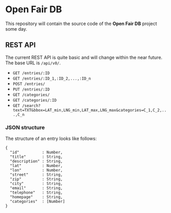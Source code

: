 # Open Fair DB

This repository will contain the source code of the
**Open Fair DB** project some day.

## REST API

The current REST API is quite basic and will change within the near future.
The base URL is `/api/v0/`.

-  `GET /entries/:ID`
-  `GET /entries/:ID_1,:ID_2,...,:ID_n`
-  `POST /entries/`
-  `PUT /entries/:ID`
-  `GET /categories/`
-  `GET /categories/:ID`
-  `GET /search?text=TXT&bbox=LAT_min,LNG_min,LAT_max,LNG_max&categories=C_1,C_2,...,C_n`

### JSON structure

The structure of an entry looks like follows:

```
{
  "id"          : Number,
  "title"       : String,
  "description" : String,
  "lat"         : Number,
  "lon"         : Number,
  "street"      : String,
  "zip"         : String,
  "city"        : String,
  "email"       : String,
  "telephone"   : String,
  "homepage"    : String,
  "categories"  : [Number]
}
```
